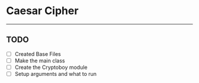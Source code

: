 # Caesar Cipher
___

## TODO
- [ ] Created Base Files
- [ ] Make the main class
- [ ] Create the Cryptoboy module
- [ ] Setup arguments and what to run